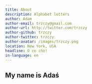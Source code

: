 ```yaml
---
title: About
description: Alphabet letters
author: Adam
author-email: trzczy@gmail.com
author-url: http://twitter.com/trzczy
author-github: trzczy
author-twitter: trzczy
author-avatar: /images/trzczy.png
location: New York, USA
headline: O co cho!
in-language: en
---
```



##  My name is Adaś
 
